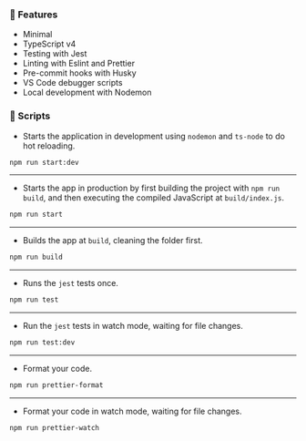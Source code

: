### 📌 Features

- Minimal
- TypeScript v4
- Testing with Jest
- Linting with Eslint and Prettier
- Pre-commit hooks with Husky
- VS Code debugger scripts
- Local development with Nodemon

### 📌 Scripts

- Starts the application in development using `nodemon` and `ts-node` to do hot reloading.

```bash
npm run start:dev
```

---

- Starts the app in production by first building the project with `npm run build`, and then executing the compiled JavaScript at `build/index.js`.

```bash
npm run start
```

---

- Builds the app at `build`, cleaning the folder first.

```bash
npm run build
```

---

- Runs the `jest` tests once.

```bash
npm run test
```

---

- Run the `jest` tests in watch mode, waiting for file changes.

```bash
npm run test:dev
```

---

- Format your code.

```bash
npm run prettier-format
```

---

- Format your code in watch mode, waiting for file changes.

```bash
npm run prettier-watch
```
